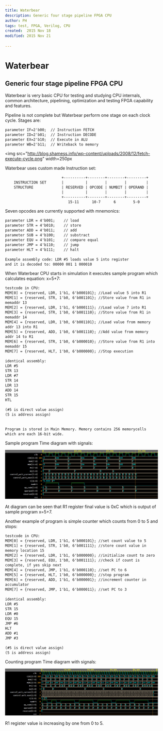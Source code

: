 ```yaml
---
title: Waterbear
description: Generic four stage pipeline FPGA CPU
author: PH
tags: test, FPGA, Verilog, CPU
created:  2015 Nov 18
modified: 2015 Nov 21

---
```


Waterbear
=========

## Generic four stage pipeline FPGA CPU

Waterbear is very basic CPU for testing and studying CPU internals, common 
architecture, pipelining, optimization and testing FPGA capability and features.

Pipeline is not complete but Waterbear perform one stage on each clock cycle. Stages are:

    parameter IF=2'b00;  // Instruction FETCH
    parameter ID=2'b01;  // Instruction DECODE
    parameter EX=2'b10;  // Execute in ALU
    parameter WB=2'b11;  // Writeback to memory

<img src="http://blog.shamess.info/wp-content/uploads/2008/12/fetch-execute-cycle.png" width=250px</img>  


  

Waterbear uses custom made Instruction set:

                              +----------+--------+--------+---------+
        INSTRUCTION SET       |          |        |        |         |
        STRUCTURE             | RESERVED | OPCODE | NUMBIT | OPERAND |
                              |          |        |        |         |
                              +----------+--------+--------+---------+
                                 15-11      10-7      6        5-0  


Seven opcodes are currently supported with mnemonics:

    parameter LDR = 4'b001;    // load
    parameter STR = 4'b010;    // store
    parameter ADD = 4'b011;    // add
    parameter SUB = 4'b100;    // substract
    parameter EQU = 4'b101;    // compare equal
    parameter JMP = 4'b110;    // jump
    parameter HLT = 4'b111;    // halt

    Example assembly code: LDR #5 loads value 5 into register
    and it is decoded to: 00000 001 1 000010

When Waterbear CPU starts in simulation it executes sample program which calculates equation: x=5+7:

    testcode in CPU:
    MEM[0] = {reserved, LDR, 1'b1, 6'b000101}; //Load value 5 into R1
    MEM[1] = {reserved, STR, 1'b0, 6'b001101}; //Store value from R1 in memaddr 13
    MEM[2] = {reserved, LDR, 1'b1, 6'b000111}; //Load value 7 into R1
    MEM[3] = {reserved, STR, 1'b0, 6'b001110}; //Store value from R1 in memaddr 14
    MEM[4] = {reserved, LDR, 1'b0, 6'b001101}; //Load value from memory addr 13 into R1
    MEM[5] = {reserved, ADD, 1'b0, 6'b001110}; //Add value from memory addr 14 to R1
    MEM[6] = {reserved, STR, 1'b0, 6'b000010}; //Store value from R1 into memaddr 15
    MEM[7] = {reserved, HLT, 1'b0, 6'b000000}; //Stop execution

    identical assembly:
    LDR #5
    STR 13
    LDR #7
    STR 14
    LDR 13
    ADD 14
    STR 15
    HTL
    
    (#5 is direct value assign)
    (5 is address assign)
    
    
    Program is stored in Main Memory. Memory contains 256 memorycells 
    which are each 16-bit wide.

Sample program Time diagram with signals:

![Timeline](https://raw.githubusercontent.com/Miltonhill/WaterbearCPU/master/tests/cpu.png)

At diagram can be seen that R1 register final value is 0xC which is output of sample program x=5+7.

Another example of program is simple counter which counts from 0 to 5 and stops:

    testcode in CPU:
    MEM[0] = {reserved, LDR, 1'b1, 6'b000101}; //set count value to 5
    MEM[1] = {reserved, STR, 1'b0, 6'b001111}; //store count value in memory location 15
    MEM[2] = {reserved, LDR, 1'b1, 6'b000000}; //initialize count to zero
    MEM[3] = {reserved, EQU, 1'b0, 6'b001111}; //check if count is complete, if yes skip next
    MEM[4] = {reserved, JMP, 1'b1, 6'b000110}; //set PC to 6
    MEM[5] = {reserved, HLT, 1'b0, 6'b000000}; //stop program
    MEM[6] = {reserved, ADD, 1'b1, 6'b000001}; //increment counter in accumulator
    MEM[7] = {reserved, JMP, 1'b1, 6'b000011}; //set PC to 3

    identical assembly:
    LDR #5
    STR 15
    LDR #0
    EQU 15
    JMP #6
    HLT
    ADD #1
    JMP #3
    
    (#5 is direct value assign)
    (5 is address assign)
    
Counting program Time diagram with signals:

![Timeline](https://raw.githubusercontent.com/Miltonhill/WaterbearCPU/master/tests/cpu2.png)

R1 register value is increasing by one from 0 to 5.


